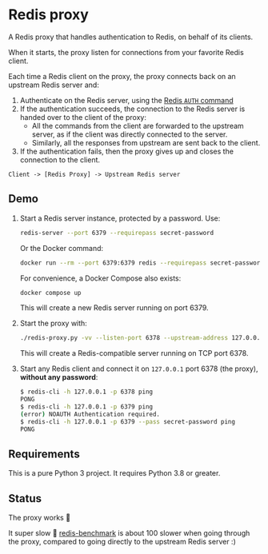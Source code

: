 # Redis proxy

A Redis proxy that handles authentication to Redis, on behalf of its clients.

When it starts, the proxy listen for connections from your favorite Redis client.

Each time a Redis client on the proxy, the proxy connects back on an upstream
Redis server and:

1. Authenticate on the Redis server, using the [Redis `AUTH` command](https://redis.io/docs/management/security/#authentication)
2. If the authentication succeeds, the connection to the Redis server is
   handed over to the client of the proxy:
   * All the commands from the client are forwarded to the upstream server, as
     if the client was directly connected to the server.
   * Similarly, all the responses from upstream are sent back to the client.
3. If the authentication fails, then the proxy gives up and closes the
   connection to the client.

```
Client -> [Redis Proxy] -> Upstream Redis server
```

## Demo

1. Start a Redis server instance, protected by a password. Use:

   ```sh
   redis-server --port 6379 --requirepass secret-password
   ```

   Or the Docker command:

   ```sh
   docker run --rm --port 6379:6379 redis --requirepass secret-password
   ```

   For convenience, a Docker Compose also exists:

   ```sh
   docker compose up
   ```

   This will create a new Redis server running on port 6379.

2. Start the proxy with:

   ```sh
   ./redis-proxy.py -vv --listen-port 6378 --upstream-address 127.0.0.1 --upstream-port 6379 --upstream-password secret-password
   ```

   This will create a Redis-compatible server running on TCP port 6378.

3. Start any Redis client and connect it on `127.0.0.1` port 6378 (the proxy), **without any password**:

   ```sh
   $ redis-cli -h 127.0.0.1 -p 6378 ping
   PONG
   $ redis-cli -h 127.0.0.1 -p 6379 ping
   (error) NOAUTH Authentication required.
   $ redis-cli -h 127.0.0.1 -p 6379 --pass secret-password ping
   PONG
   ```


## Requirements

This is a pure Python 3 project. It requires Python 3.8 or greater.


## Status

The proxy works 🎉

It super slow 🎉 [redis-benchmark](https://redis.io/docs/management/optimization/benchmarks/) is about 100 slower when going through the proxy, compared to going directly to the upstream Redis server :)
